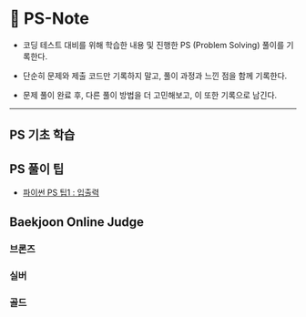 # 📔 PS-Note

- 코딩 테스트 대비를 위해 학습한 내용 및 진행한 PS (Problem Solving) 풀이를 기록한다.

- 단순히 문제와 제출 코드만 기록하지 말고, 풀이 과정과 느낀 점을 함께 기록한다.

- 문제 풀이 완료 후, 다른 풀이 방법을 더 고민해보고, 이 또한 기록으로 남긴다.

---

## PS 기초 학습

## PS 풀이 팁

- <a href="https://github.com/SangYoonLee1231/PS-Note/blob/main/PS_tip/PS_tip_inout.md">파이썬 PS 팁1 : 입출력</a>

## Baekjoon Online Judge

### 브론즈

### 실버

### 골드
